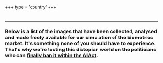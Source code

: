+++
type = 'country'
+++

<h1 id="country-title"></h1>

---

### Below is a list of the images that have been collected, analysed and made freely available for our simulation of the biometrics market. It's something none of you should have to experience. That's why we're testing this distopian world on the politicians who can [finally ban it within the AIAct](https://www.politico.eu/article/activists-urge-eu-to-ban-live-facial-recognition-in-public-spaces/).

<style>

.container {
  max-width: 100%; /* Updated from 800px to allow the container to expand to full width */
  margin: 0 auto;
  padding: 20px;
  box-sizing: border-box; /* This ensures padding doesn't add extra width */
}

.official-role {
  background-color: #d6ffd6;
  font-size: 0.8em;
  border-radius: 5px;
  padding: 3px;
}

.deepfake-label {
  background-color: #ead9ff;
  border-radius: 5px;
  padding: 3px;
  font-size: 0.7em;
  margin-bottom: 1em;
}

.picture-description {
  display: flex;
  flex-wrap: wrap; /* This will allow wrapping in case of small devices */
  align-items: center;
  margin-bottom: 20px;
  width: 100%;
}

.picture-description img {
  /* max-width: 150px; */
  width: 50%; /* Taking up 30% of container width, adjust if needed */
  margin-right: 10px;
  box-sizing: border-box; /* This ensures margins don't add extra width */
}

.picture-description p {
  width: 40%; /* Taking up the remaining 70% of the container width */
  box-sizing: border-box; /* This ensures padding doesn't add extra width */
}

/* Responsive adjustments */
@media only screen and (max-width: 600px) {
  .picture-description img {
    width: 40%; /* Adjust image width for smaller devices */
  }
  .picture-description p {
    width: 60%; /* Adjust description width for smaller devices */
  }
}

</style>

<div class="container" id="face-list"><div>

<script src="/js/lodash.min.js"></script>
<script src="/js/country.js"></script>
<script>
  document.addEventListener('DOMContentLoaded', loadMaterial);
</script>